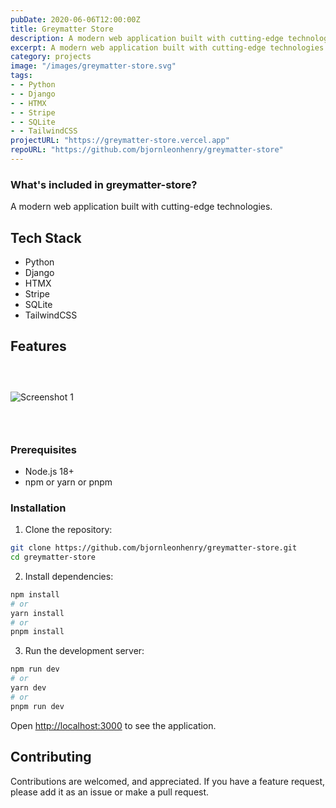 ```yaml
---
pubDate: 2020-06-06T12:00:00Z
title: Greymatter Store
description: A modern web application built with cutting-edge technologies.
excerpt: A modern web application built with cutting-edge technologies.
category: projects
image: "/images/greymatter-store.svg"
tags:
- - Python
- - Django
- - HTMX
- - Stripe
- - SQLite
- - TailwindCSS
projectURL: "https://greymatter-store.vercel.app"
repoURL: "https://github.com/bjornleonhenry/greymatter-store"
---
```


### What's included in greymatter-store?

A modern web application built with cutting-edge technologies.

## Tech Stack

- Python
- Django
- HTMX
- Stripe
- SQLite
- TailwindCSS

## Features

### &nbsp;

![Screenshot 1](/images/greymatter-store-1.webp)

### &nbsp;

### Prerequisites

- Node.js 18+
- npm or yarn or pnpm

### Installation

1. Clone the repository:
```bash
git clone https://github.com/bjornleonhenry/greymatter-store.git
cd greymatter-store
```

2. Install dependencies:
```bash
npm install
# or
yarn install
# or
pnpm install
```

3. Run the development server:
```bash
npm run dev
# or
yarn dev
# or
pnpm run dev
```

Open [http://localhost:3000](http://localhost:3000) to see the application.

## Contributing

Contributions are welcomed, and appreciated. If you have a feature request, please add it as an issue or make a pull request.
